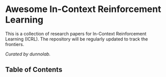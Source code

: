 # Awesome In-Context Reinforcement Learning 

This is a collection of research papers for In-Context Reinforcement Learning (ICRL). The repository will be regularly updated to track the frontiers.

_Curated by dunnolab._

## Table of Contents
